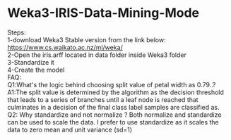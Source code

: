 # Weka3-IRIS-Data-Mining-Mode
Steps:<br/>
1-download Weka3 Stable version from the link below:<br/>
https://www.cs.waikato.ac.nz/ml/weka/<br/>
2-Open the iris.arff located in data folder inside Weka3 folder<br/>
3-Standardize it<br/>
4-Create the model<br/>
FAQ:<br/>
Q1:What's the logic behind choosing split value of petal width as 0.79..?<br/>
A1:The split value is determined by the algorithm as the decision threshold that leads to a series of branches until a leaf node is reached that culminates in a decision of the final class label samples are classified as.<br/>
Q2: Why standardize and not normalize ?
Both normalize and standardize can be used to scale the data. I prefer to use standardize as it scales the data to zero mean and unit variance (sd=1)
 

